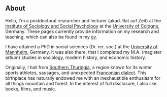 
## About

Hello, I'm a postdoctoral researcher and lecturer (akad. Rat auf Zeit) at the [Institute of Sociology and Social Psychology](http://www.iss-wiso.uni-koeln.de/en/) at the [University of Cologne](https://www.portal.uni-koeln.de/index.php?id=9441\&L=1), Germany. These pages currently provide information on my research and teaching, which can also be found in my [cv](https://www.dropbox.com/s/cklf1o689gx7jvx/cv_kuehhirt_fira.pdf?dl=0).

I have attained a PhD in social sciences (Dr. rer. soc.) at the [University of Mannheim](https://www.uni-mannheim.de/en/), Germany. It was also there, that I completed my M.A. (magister artium) studies in sociology, modern history, and economic history.

Originally, I hail from [Southern Thuringia](https://en.wikipedia.org/wiki/South_Thuringia), a region known for its winter sports athletes, sausages, and unexpected [Franconian dialect](http://www.personal.uni-jena.de/~x8wisu/dialektforschung/dialektgebiete/hennebergisch/sprachprobehennebergisch.html). This birthplace has naturally endowed me with an inexhaustible enthusiasm for all things mountain and forest. In the interest of full disclosure, I also like books, films, and music.





